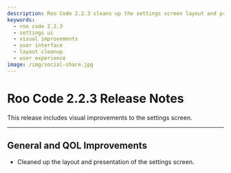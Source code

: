 ```yaml
---
description: Roo Code 2.2.3 cleans up the settings screen layout and presentation for better user experience and easier configuration management.
keywords:
  - roo code 2.2.3
  - settings ui
  - visual improvements
  - user interface
  - layout cleanup
  - user experience
image: /img/social-share.jpg
---
```


# Roo Code 2.2.3 Release Notes

This release includes visual improvements to the settings screen.

---

## General and QOL Improvements

*   Cleaned up the layout and presentation of the settings screen.